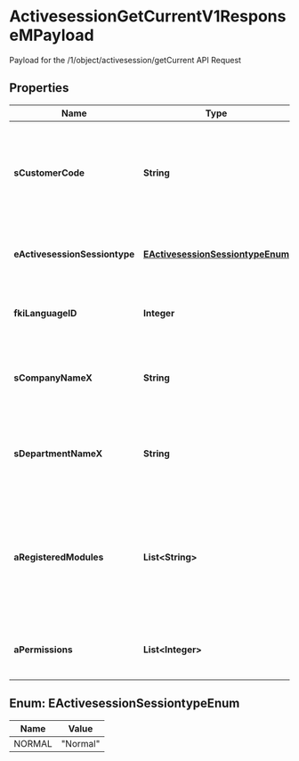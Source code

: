 

# ActivesessionGetCurrentV1ResponseMPayload

Payload for the /1/object/activesession/getCurrent API Request
## Properties

Name | Type | Description | Notes
------------ | ------------- | ------------- | -------------
**sCustomerCode** | **String** | The customer code specific to the client in which the API request is being made | 
**eActivesessionSessiontype** | [**EActivesessionSessiontypeEnum**](#EActivesessionSessiontypeEnum) | The type of session used for the API request call | 
**fkiLanguageID** | **Integer** | The unique ID of the Language.  Valid values:  |Value|Description| |-|-| |1|French| |2|English| | 
**sCompanyNameX** | **String** | The name of the active Company in the current language | 
**sDepartmentNameX** | **String** | The name of the active Department in the current language | 
**aRegisteredModules** | **List&lt;String&gt;** | An Array of Registered modules.  These are the modules that are Licensed to be used by the User or the API Key. | 
**aPermissions** | **List&lt;Integer&gt;** | An array of permissions granted to the user or api key | 



## Enum: EActivesessionSessiontypeEnum

Name | Value
---- | -----
NORMAL | &quot;Normal&quot;



